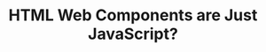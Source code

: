 ---
url: 'https://www.oddbird.net/2023/11/17/components/'
title: HTML Web Components are Just JavaScript?
dateRead: '2023-11-18'
authors:
  - Miriam Suzanne
notes: >-
  Miriam explores how to integrate current HTML Web Components (HWC) into her workflow. I didn't understand some of the practical implementation issues as I need to try practical examples for myself. Notes that HWC aren't DRY yet, something Zach Leatherman also notes.
topics:
  - web components
  - css
  - javascript
  - DOM
purposes:
  - work
---